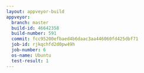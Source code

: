 ```yaml
---
layout: appveyor-build
appveyor:
  branch: master
  build-id: 46642358
  build-number: 591
  commit: fcc95200efbaed4b6daac3aa446060fd425dbf71
  job-id: rjkqchfd2d0pw49h
  job-number: 6
  os-name: Ubuntu
  test-result: 1
---
```

